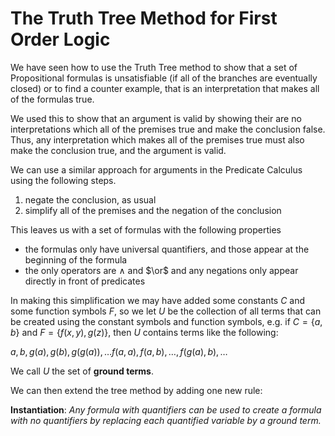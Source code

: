 # The Truth Tree Method for First Order Logic

We have seen how to use the Truth Tree method to show that a set of Propositional formulas is unsatisfiable 
(if all of the branches are eventually closed) or to find a counter example, that is an interpretation that
makes all of the formulas true.

We used this to show that an argument is valid by showing their are no interpretations which all of the premises
true and make the conclusion false.  Thus, any interpretation which makes all of the premises true must also make
the conclusion true, and the argument is valid.

We can use a similar approach for arguments in the Predicate Calculus using the following steps.
1. negate the conclusion, as usual
2. simplify all of the premises and the negation of the conclusion

This leaves us with a set of formulas with the following properties
* the formulas only have universal quantifiers, and those appear at the beginning of the formula
* the only operators are $\wedge$ and $\or$ and any negations only appear directly in front of predicates

In making this simplification we may have added some constants $C$ and some function symbols $F$, so we let
$U$ be the collection of all terms that can be created using the constant symbols and function symbols, e.g.
if $C = \{a,b\}$ and $F=\{f(x,y), g(z)\}$, then $U$ contains terms like the following:

$a, b, g(a), g(b), g(g(a)), \ldots f(a,a), f(a,b), \ldots, f(g(a), b), \ldots$

We call $U$ the set of **ground terms**.

We can then extend the tree method by adding one new rule:

**Instantiation**: _Any formula with quantifiers can be used to create a formula with no quantifiers 
by replacing each quantified variable by a ground term._


